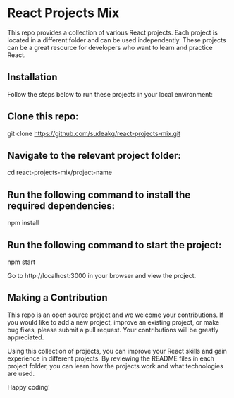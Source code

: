 # React Projects Mix
This repo provides a collection of various React projects. Each project is located in a different folder and can be used independently. These projects can be a great resource for developers who want to learn and practice React.

## Installation
Follow the steps below to run these projects in your local environment:

## Clone this repo:
git clone https://github.com/sudeakq/react-projects-mix.git

## Navigate to the relevant project folder:
cd react-projects-mix/project-name

## Run the following command to install the required dependencies:
npm install

## Run the following command to start the project:
npm start

Go to http://localhost:3000 in your browser and view the project.

## Making a Contribution
This repo is an open source project and we welcome your contributions. If you would like to add a new project, improve an existing project, or make bug fixes, please submit a pull request. Your contributions will be greatly appreciated.

Using this collection of projects, you can improve your React skills and gain experience in different projects. By reviewing the README files in each project folder, you can learn how the projects work and what technologies are used.

Happy coding!
